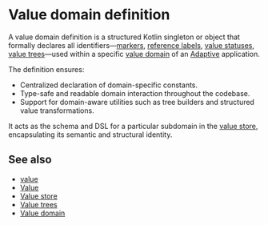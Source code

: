 # Value domain definition

A value domain definition is a structured Kotlin singleton or object that formally declares all 
identifiers—[markers](def://), [reference labels](def://), [value statuses](def://), [value trees](def://)—used
within a specific [value domain](def://) of an [Adaptive](def://) application.

The definition ensures:

- Centralized declaration of domain-specific constants.
- Type-safe and readable domain interaction throughout the codebase.
- Support for domain-aware utilities such as tree builders and structured value transformations.

It acts as the schema and DSL for a particular subdomain in the [value store](def://), 
encapsulating its semantic and structural identity.

## See also

- [value](def://)
- [Value](guide://)
- [Value store](guide://)
- [Value trees](guide://)
- [Value domain](guide://)